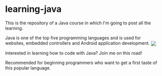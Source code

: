 # learning-java

This is the repository of a Java course in which I'm going to post all the learning.

Java is one of the top five programming languages and is used for websites, embedded controllers and Android application development.
[<img align="center" src="https://img.shields.io/badge/-Java-007396?logo=java&logoColor=white&style=flat" style="max-width:100%;">](https://docs.oracle.com/javase/8/docs/technotes/guides/language/index.html)

Interested in learning how to code with Java? Join me on this road!

Recommended for beginning programmers who want to get a first taste of this popular language. 

